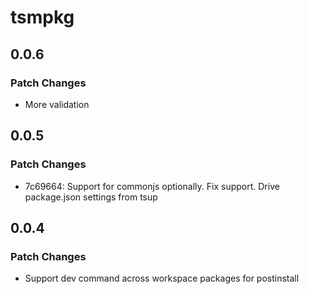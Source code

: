 # tsmpkg

## 0.0.6

### Patch Changes

- More validation

## 0.0.5

### Patch Changes

- 7c69664: Support for commonjs optionally. Fix support. Drive package.json settings from tsup

## 0.0.4

### Patch Changes

- Support dev command across workspace packages for postinstall
